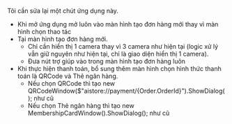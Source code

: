 Tôi cần sửa lại một chút ứng dụng này. 
- Khi mở ứng dụng mở luôn vào màn hình tạo đơn hàng mới thay vì màn hình chọn thao tác
- Tại màn hình tạo đơn hàng mới.
    + Chỉ cần hiển thị 1 camera thay vì 3 camera như hiện tại (logic xử lý vẫn giữ nguyên như hiện tại, chỉ là giao diện hiển thị 1 camera).
    + Đưa nút trợ giúp vào trong màn hình tạo đơn hàng luôn
- Khi thực hiện thanh toán, bổ sung thêm màn hình chọn hình thức thanh toán là QRCode và Thẻ ngân hàng.
    + Nếu chọn QRCode thì tạo new QRCodeWindow($"aistore://payment/{Order.OrderId}").ShowDialog(); như cũ
    + Nếu chọn Thẻ ngân hàng thì tạo new MembershipCardWindow().ShowDialog(); như cũ